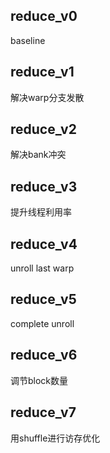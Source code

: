 ## reduce_v0
baseline

## reduce_v1
解决warp分支发散

## reduce_v2
解决bank冲突

## reduce_v3
提升线程利用率

## reduce_v4
unroll last warp

## reduce_v5
complete unroll

## reduce_v6
调节block数量

## reduce_v7
用shuffle进行访存优化
